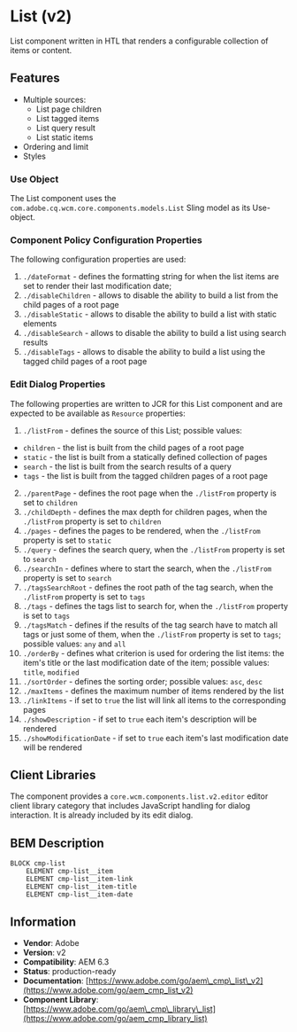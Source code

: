 <!--
Copyright 2017 Adobe Systems Incorporated

Licensed under the Apache License, Version 2.0 (the "License");
you may not use this file except in compliance with the License.
You may obtain a copy of the License at

    http://www.apache.org/licenses/LICENSE-2.0

Unless required by applicable law or agreed to in writing, software
distributed under the License is distributed on an "AS IS" BASIS,
WITHOUT WARRANTIES OR CONDITIONS OF ANY KIND, either express or implied.
See the License for the specific language governing permissions and
limitations under the License.
-->
List (v2)
====
List component written in HTL that renders a configurable collection of items or content.

## Features
* Multiple sources:
  * List page children
  * List tagged items
  * List query result
  * List static items
* Ordering and limit
* Styles

### Use Object
The List component uses the `com.adobe.cq.wcm.core.components.models.List` Sling model as its Use-object.

### Component Policy Configuration Properties
The following configuration properties are used:

1. `./dateFormat` - defines the formatting string for when the list items are set to render their last modification date;
2. `./disableChildren` - allows to disable the ability to build a list from the child pages of a root page
3. `./disableStatic` - allows to disable the ability to build a list with static elements
4. `./disableSearch` - allows to disable the ability to build a list using search results
5. `./disableTags` - allows to disable the ability to build a list using the tagged child pages of a root page

### Edit Dialog Properties
The following properties are written to JCR for this List component and are expected to be available as `Resource` properties:

1. `./listFrom` - defines the source of this List; possible values:
  * `children` - the list is built from the child pages of a root page
  * `static` - the list is built from a statically defined collection of pages
  * `search` - the list is built from the search results of a query
  * `tags` - the list is built from the tagged children pages of a root page
2. `./parentPage` - defines the root page when the `./listFrom` property is set to `children`
3. `./childDepth` - defines the max depth for children pages, when the `./listFrom` property is set to `children`
4. `./pages` - defines the pages to be rendered, when the `./listFrom` property is set to `static`
5. `./query` - defines the search query, when the `./listFrom` property is set to `search`
6. `./searchIn` - defines where to start the search, when the `./listFrom` property is set to `search`
7. `./tagsSearchRoot` - defines the root path of the tag search, when the `./listFrom` property is set to `tags`
8. `./tags` - defines the tags list to search for, when the `./listFrom` property is set to `tags`
9. `./tagsMatch` - defines if the results of the tag search have to match all tags or just some of them,
when the `./listFrom` property is set to `tags`; possible values: `any` and `all`
10. `./orderBy` - defines what criterion is used for ordering the list items: the item's title or the
last modification date of the item; possible values: `title`, `modified`
11. `./sortOrder` - defines the sorting order; possible values: `asc`, `desc`
12. `./maxItems` - defines the maximum number of items rendered by the list
13. `./linkItems` - if set to `true` the list will link all items to the corresponding pages
14. `./showDescription` - if set to `true` each item's description will be rendered
15. `./showModificationDate` - if set to `true` each item's last modification date will be rendered

## Client Libraries
The component provides a `core.wcm.components.list.v2.editor` editor client library category that includes JavaScript
handling for dialog interaction. It is already included by its edit dialog.

## BEM Description
```
BLOCK cmp-list
    ELEMENT cmp-list__item
    ELEMENT cmp-list__item-link
    ELEMENT cmp-list__item-title
    ELEMENT cmp-list__item-date
```

## Information
* **Vendor**: Adobe
* **Version**: v2
* **Compatibility**: AEM 6.3
* **Status**: production-ready
* **Documentation**: [https://www.adobe.com/go/aem\_cmp\_list\_v2](https://www.adobe.com/go/aem_cmp_list_v2)
* **Component Library**: [https://www.adobe.com/go/aem\_cmp\_library\_list](https://www.adobe.com/go/aem_cmp_library_list)
